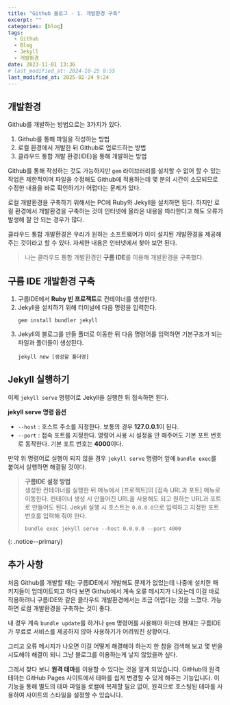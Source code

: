 ```yaml
---
title: "Github 블로그 - 1. 개발환경 구축"
excerpt: ""
categories: [blog]
tags:
  - Github
  - Blog
  - Jekyll
  - 개발환경
date: 2023-11-01 13:36
# last_modified_at: 2024-10-25 8:55
last_modified_at: 2025-02-24 9:24
---
```


## 개발환경

Github를 개발하는 방법으로는 3가지가 있다.

1. Github를 통해 파일을 작성하는 방법
2. 로컬 환경에서 개발한 뒤 Github로 업로드하는 방법
3. 클라우드 통합 개발 환경(IDE)을 통해 개발하는 방법

Github를 통해 작성하는 것도 가능하지만 `gem` 라이브러리를 설치할 수 없어 할 수 있는 작업은 제한적이며 파일을 수정해도 Github에 적용하는데 몇 분의 시간이 소모되므로 수정한 내용을 바로 확인하기가 어렵다는 문제가 있다.

로컬 개발환경을 구축하기 위해서는 PC에 Ruby와 Jekyll을 설치하면 된다. 하지만 로컬 환경에서 개발환경을 구축하는 것이 인터넷에 올라온 내용을 따라한다고 해도 오류가 발생해 잘 안 되는 경우가 많다.

클라우드 통합 개발환경은 우리가 원하는 소프트웨어가 이미 설치된 개발환경을 제공해주는 것이라고 할 수 있다. 자세한 내용은 인터넷에서 찾아 보면 된다.

> 나는 클라우드 통합 개발환경인 **구름 IDE**를 이용해 개발환경을 구축했다.

## 구름 IDE 개발환경 구축

1. 구름IDE에서 **Ruby 빈 프로젝트**로 컨테이너를 생성한다.
2. Jekyll을 설치하기 위해 터미널에 다음 명령을 입력한다.
	```vim
	gem install bundler jekyll
	```
3. Jekyll의 블로그를 만들 폴더로 이동한 뒤 다음 명령어를 입력하면 기본구조가 되는 파일과 폴더들이 생성된다.
	```vim
	jekyll new [생성할 폴더명]
	```

## Jekyll 실행하기

이제 `jekyll serve` 명령어로 Jekyll을 실행한 뒤 접속하면 된다.

**jekyll serve 명령 옵션**

* `--host` : 호스트 주소를 지정한다. 보통의 경우 **127.0.0.1**이 된다.
* `--port` : 접속 포트를 지정한다. 명령어 사용 시 설정을 안 해주어도 기본 포트 번호로 동작한다. 기본 포트 번호는 **4000**이다.

만약 위 명령어로 실행이 되지 않을 경우 `jekyll serve` 명령어 앞에 `bundle exec`를 붙여서 실행하면 해결될 것이다.

> **구름IDE 설정 방법**   
> 생성한 컨테이너를 실행한 뒤 메뉴에서 [프로젝트]의 [접속 URL과 포트] 메뉴로 이동한다.
> 컨테이너 생성 시 만들어진 URL을 사용해도 되고 원하는 URL과 포트로 만들어도 된다.
> Jekyll 실행 시 호스트는 `0.0.0.0`으로 입력하고 지정한 포트 번호를 입력해 줘야 한다.
>
> ```vim
> bundle exec jekyll serve --host 0.0.0.0 --port 4000
> ```
{: .notice--primary}

## 추가 사항

처음 Github를 개발할 때는 구름IDE에서 개발해도 문제가 없었는데 나중에 설치한 패키지들이 업데이트되고 하다 보면 Github에서 계속 오류 메시지가 나오는데 이걸 바로 적용하려니 구름IDE와 같은 클라우드 개발환경에서는 조금 어렵다는 것을 느꼈다. 가능하면 로컬 개발환경을 구축하는 것이 좋다.

내 경우 계속 `bundle update`를 하거나  `gem` 명령어를 사용해야 하는데 현재는 구름IDE가 무료로 서비스를 제공하지 않아 사용하기가 어려워진 상황이다.

그리고 오류 메시지가 나오면 이걸 어떻게 해결해야 하는지 한 참을 검색해 보고 몇 번을 시도해야 해결이 되니 그냥 블로그를 이용하는게 낳지 않았을까 싶다.

그레서 찾다 보니 **원격 테마**를 이용할 수 있다는 것을 알게 되었습니다. GitHub의 원격 테마는 GitHub Pages 사이트에서 테마를 쉽게 변경할 수 있게 해주는 기능입니다. 이 기능을 통해 별도의 테마 파일을 로컬에 복제할 필요 없이, 원격으로 호스팅된 테마를 사용하여 사이트의 스타일을 설정할 수 있습니다.
